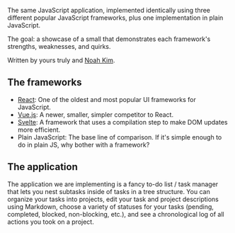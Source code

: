 The same JavaScript application, implemented identically using three different popular JavaScript frameworks, plus one implementation in plain JavaScript.

The goal: a showcase of a small that demonstrates each framework's strengths, weaknesses, and quirks.

Written by yours truly and [Noah Kim](https://github.com/noahdkim).


## The frameworks
- [React](https://reactjs.org/): One of the oldest and most popular UI frameworks for JavaScript.
- [Vue.js](https://vuejs.org/): A newer, smaller, simpler competitor to React.
- [Svelte](https://svelte.dev/): A framework that uses a compilation step to make DOM updates more efficient.
- Plain JavaScript: The base line of comparison. If it's simple enough to do in plain JS, why bother with a framework?


## The application
The application we are implementing is a fancy to-do list / task manager that lets you nest subtasks inside of tasks in a tree structure. You can organize your tasks into projects, edit your task and project descriptions using Markdown, choose a variety of statuses for your tasks (pending, completed, blocked, non-blocking, etc.), and see a chronological log of all actions you took on a project.
